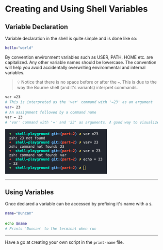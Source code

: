 # Creating and Using Shell Variables

## Variable Declaration

Variable declaration in the shell is quite simple and is done like so:

```sh
hello="world"
```

By convention environment variables such as USER, PATH, HOME etc. are capitalized. Any other variable names should be lowercase. The convention will help you avoid accidentally overwriting environmental and internal variables.

> 💡 Notice that there is no space before or after the `=`. This is due to the way the Bourne shell (and it's variants) interpret commands.

```sh
var =23
# This is interpreted as the 'var' command with '=23' as an argument
var= 23
# An assignment followed by a command name
var = 23
# 'var' command with '=' and '23' as arguments. A good way to visualize this is with the echo command.
```

![Variable declaration errors](./images/variable-declaration-errors.png 'An example of common errors when declaring a variable')

---

## Using Variables

Once declared a variable can be accessed by prefixing it's name with a `$`.

```sh
name="Duncan"

echo $name
# Prints 'Duncan' to the terminal when run
```

---

Have a go at creating your own script in the `print-name` file.
